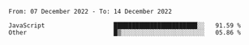 <!--START_SECTION:waka-->

```text
From: 07 December 2022 - To: 14 December 2022

JavaScript                   ███████████████████████░░   91.59 %
Other                        █▒░░░░░░░░░░░░░░░░░░░░░░░   05.86 %
```

<!--END_SECTION:waka-->
